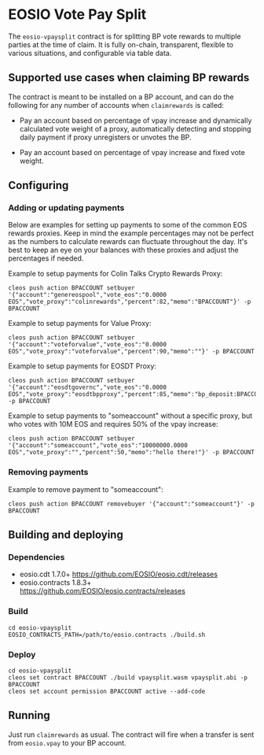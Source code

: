 # EOSIO Vote Pay Split
The `eosio-vpaysplit` contract is for splitting BP vote rewards to multiple parties at the time of claim. It is fully on-chain, transparent, flexible to various situations, and configurable via table data.

## Supported use cases when claiming BP rewards

The contract is meant to be installed on a BP account, and can do the following for any number of accounts when `claimrewards` is called:

- Pay an account based on percentage of vpay increase and dynamically calculated vote weight of a proxy, automatically detecting and stopping daily payment if proxy unregisters or unvotes the BP.

- Pay an account based on percentage of vpay increase and fixed vote weight.


## Configuring

### Adding or updating payments

Below are examples for setting up payments to some of the common EOS rewards proxies. Keep in mind the example percentages may not be perfect as the numbers to calculate rewards can fluctuate throughout the day. It's best to keep an eye on your balances with these proxies and adjust the percentages if needed.

Example to setup payments for Colin Talks Crypto Rewards Proxy:

```
cleos push action BPACCOUNT setbuyer '{"account":"genereospool","vote_eos":"0.0000 EOS","vote_proxy":"colinrewards","percent":82,"memo":"BPACCOUNT"}' -p BPACCOUNT
```

Example to setup payments for Value Proxy:

```
cleos push action BPACCOUNT setbuyer '{"account":"voteforvalue","vote_eos":"0.0000 EOS","vote_proxy":"voteforvalue","percent":90,"memo":""}' -p BPACCOUNT
```

Example to setup payments for EOSDT Proxy:

```
cleos push action BPACCOUNT setbuyer '{"account":"eosdtgovernc","vote_eos":"0.0000 EOS","vote_proxy":"eosdtbpproxy","percent":85,"memo":"bp_deposit:BPACCOUNT"}' -p BPACCOUNT
```

Example to setup payments to "someaccount" without a specific proxy, but who votes with 10M EOS and requires 50% of the vpay increase:

```
cleos push action BPACCOUNT setbuyer '{"account":"someaccount","vote_eos":"10000000.0000 EOS","vote_proxy":"","percent":50,"memo":"hello there!"}' -p BPACCOUNT
```

### Removing payments

Example to remove payment to "someaccount":

```
cleos push action BPACCOUNT removebuyer '{"account":"someaccount"}' -p BPACCOUNT
```

## Building and deploying

### Dependencies

- eosio.cdt 1.7.0+ https://github.com/EOSIO/eosio.cdt/releases
- eosio.contracts 1.8.3+ https://github.com/EOSIO/eosio.contracts/releases

### Build

```
cd eosio-vpaysplit
EOSIO_CONTRACTS_PATH=/path/to/eosio.contracts ./build.sh
```

### Deploy

```
cd eosio-vpaysplit
cleos set contract BPACCOUNT ./build vpaysplit.wasm vpaysplit.abi -p BPACCOUNT
cleos set account permission BPACCOUNT active --add-code
```
## Running

Just run `claimrewards` as usual. The contract will fire when a transfer is sent from `eosio.vpay` to your BP account.
